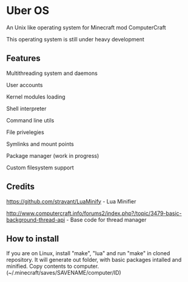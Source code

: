 Uber OS
=======

An Unix like operating system for Minecraft mod ComputerCraft

This operating system is still under heavy development

Features
----------
  Multithreading system and daemons
  
  User accounts
  
  Kernel modules loading
  
  Shell interpreter
  
  Command line utils
  
  File privelegies

  Symlinks and mount points
    
  Package manager (work in progress)
  
  Custom filesystem support

Credits
-------
  https://github.com/stravant/LuaMinify - Lua Minifier
  
  http://www.computercraft.info/forums2/index.php?/topic/3479-basic-background-thread-api - Base code for thread manager

How to install
---------------
  If you are on Linux, install "make", "lua" and run "make" in cloned repository. It will generate out folder, with basic   packages intalled and minified. Copy contents to computer. (~/.minecraft/saves/SAVENAME/computer/ID)
